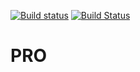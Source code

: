 
[![Build status](https://ci.appveyor.com/api/projects/status/9uoaj3930hehjj55?svg=true)](https://ci.appveyor.com/project/s-grig/pro)
[![Build Status](https://travis-ci.com/s-grig/PRO.svg?branch=master)](https://travis-ci.com/s-grig/PRO)

# PRO
